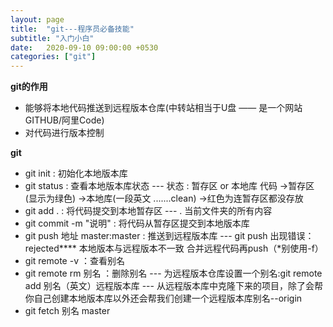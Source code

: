 ```yaml
---
layout: page
title:  "git---程序员必备技能"
subtitle: "入门小白"
date:   2020-09-10 09:00:00 +0530
categories: ["git"]
---
```


**git的作用**
 - 能够将本地代码推送到远程版本仓库(中转站相当于U盘 —— 是一个网站 GITHUB/阿里Code)
 - 对代码进行版本控制


**git**
 - git init : 初始化本地版本库
 - git status : 查看本地版本库状态
  --- 状态 : 暂存区 or 本地库
      代码 ->暂存区(显示为绿色)
           ->本地库(一段英文 .......clean)
           ->红色为连暂存区都没存放
 - git add . : 将代码提交到本地暂存区
  --- . 当前文件夹的所有内容 
 - git commit -m "说明" : 将代码从暂存区提交到本地版本库
 - git push 地址 master:master : 推送到远程版本库
  --- git push 出现错误：rejected****
      本地版本与远程版本不一致
      合并远程代码再push（*别使用-f）
 - git remote -v ：查看别名
 - git remote rm   别名 ：删除别名
  --- 为远程版本仓库设置一个别名:git remote add 别名（英文）远程版本库
  --- 从远程版本库中克隆下来的项目，除了会帮你自己创建本地版本库以外还会帮我们创建一个远程版本库别名--origin
 - git fetch 别名 master 